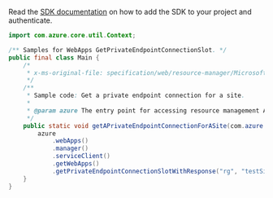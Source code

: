 Read the [SDK documentation](https://github.com/Azure/azure-sdk-for-java/blob/azure-resourcemanager_2.15.0/sdk/resourcemanager/azure-resourcemanager/README.md) on how to add the SDK to your project and authenticate.

```java
import com.azure.core.util.Context;

/** Samples for WebApps GetPrivateEndpointConnectionSlot. */
public final class Main {
    /*
     * x-ms-original-file: specification/web/resource-manager/Microsoft.Web/stable/2021-03-01/examples/GetSitePrivateEndpointConnectionSlot.json
     */
    /**
     * Sample code: Get a private endpoint connection for a site.
     *
     * @param azure The entry point for accessing resource management APIs in Azure.
     */
    public static void getAPrivateEndpointConnectionForASite(com.azure.resourcemanager.AzureResourceManager azure) {
        azure
            .webApps()
            .manager()
            .serviceClient()
            .getWebApps()
            .getPrivateEndpointConnectionSlotWithResponse("rg", "testSite", "connection", "stage", Context.NONE);
    }
}
```
